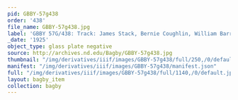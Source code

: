 ```yaml
---
pid: GBBY-57g438
order: '438'
file_name: GBBY-57g438.jpg
label: 'GBBY 57G/438: Track: James Stack, Bernie Coughlin, William Barr - 1925'
_date: '1925'
object_type: glass plate negative
source: http://archives.nd.edu/Bagby/GBBY-57g438.jpg
thumbnail: "/img/derivatives/iiif/images/GBBY-57g438/full/250,/0/default.jpg"
manifest: "/img/derivatives/iiif/images/GBBY-57g438/manifest.json"
full: "/img/derivatives/iiif/images/GBBY-57g438/full/1140,/0/default.jpg"
layout: bagby_item
collection: bagby
---
```

